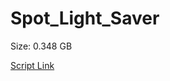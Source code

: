 # Spot_Light_Saver

Size: 0.348 GB

[Script Link](https://github.com/liuyal/Archive/blob/master/Python/Utilities/Miscellaneous/spotlight_saver.py)
